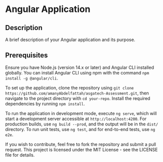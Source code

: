 # Angular Application

## Description
A brief description of your Angular application and its purpose.

## Prerequisites
Ensure you have Node.js (version 14.x or later) and Angular CLI installed globally. You can install Angular CLI using npm with the command `npm install -g @angular/cli`.

To set up the application, clone the repository using `git clone https://github.com/amanyAbdelfattah/asgatech-Assessment.git`, then navigate to the project directory with `cd your-repo`. Install the required dependencies by running `npm install`. 

To run the application in development mode, execute `ng serve`, which will start a development server accessible at `http://localhost:4200`. For production builds, use `ng build --prod`, and the output will be in the `dist/` directory. To run unit tests, use `ng test`, and for end-to-end tests, use `ng e2e`.

If you wish to contribute, feel free to fork the repository and submit a pull request. This project is licensed under the MIT License - see the LICENSE file for details.
